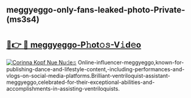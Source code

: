 ## meggyeggo-only-fans​-leaked-photo​-Private-(ms3s4)


# <h2><a href="https://mediaupload.pro?title=meggyeggo&ref=git">🔗👉 🔴 meggyeggo-P𝚑ot𝚘𝚜-V𝚒d𝚎o</a></h2>

[![Corinna Kopf Nue Nu𝚍e𝚜](https://i.imgur.com/0qMVB7G.gif)](https://mediaupload.pro?title=meggyeggo&ref=git)
Online-influencer-meggyeggo,known-for-publishing-dance-and-lifestyle-content,-including-performances-and-vlogs-on-social-media-platforms.Brilliant-ventriloquist-assistant-meggyeggo,celebrated-for-their-exceptional-abilities-and-accomplishments-in-assisting-ventriloquists.  
